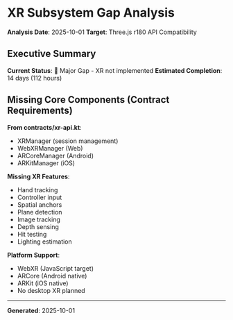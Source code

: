 # XR Subsystem Gap Analysis

**Analysis Date**: 2025-10-01
**Target**: Three.js r180 API Compatibility

## Executive Summary

**Current Status**: 🔴 Major Gap - XR not implemented
**Estimated Completion**: 14 days (112 hours)

## Missing Core Components (Contract Requirements)

**From contracts/xr-api.kt**:
- XRManager (session management)
- WebXRManager (Web)
- ARCoreManager (Android)
- ARKitManager (iOS)

**Missing XR Features**:
- Hand tracking
- Controller input
- Spatial anchors
- Plane detection
- Image tracking
- Depth sensing
- Hit testing
- Lighting estimation

**Platform Support**:
- WebXR (JavaScript target)
- ARCore (Android native)
- ARKit (iOS native)
- No desktop XR planned

---

**Generated**: 2025-10-01
